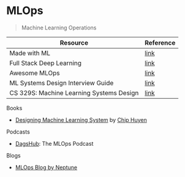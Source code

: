 MLOps
===

> Machine Learning Operations

| Resource                                 | Reference                                                    |
| ---------------------------------------- | ------------------------------------------------------------ |
| Made with ML                             | [link](https://madewithml.com/)                              |
| Full Stack Deep Learning                 | [link](https://fullstackdeeplearning.com/)                   |
| Awesome MLOps                            | [link](https://github.com/visenger/awesome-mlops)            |
| ML Systems Design Interview Guide        | [link](http://patrickhalina.com/posts/ml-systems-design-interview-guide/) |
| CS 329S: Machine Learning Systems Design | [link](https://stanford-cs329s.github.io/)                   |

Books

- [Designing Machine Learning System](https://www.oreilly.com/library/view/designing-machine-learning/9781098107956/) by [Chip Huyen](https://huyenchip.com/)

Podcasts

- [DagsHub](https://www.youtube.com/@DagsHub): The MLOps Podcast

Blogs

- [MLOps Blog by Neptune](https://neptune.ai/blog)
